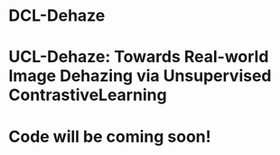 # DCL-Dehaze

# UCL-Dehaze: Towards Real-world Image Dehazing via Unsupervised ContrastiveLearning

# Code will be coming soon!

